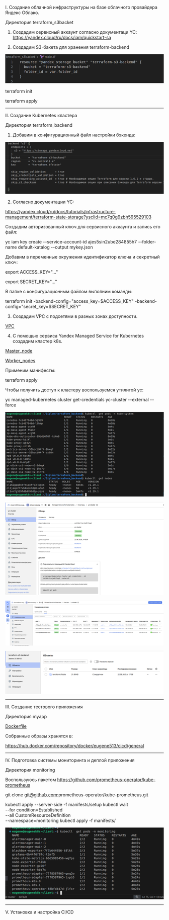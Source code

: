 I. Создание облачной инфраструктуры на базе облачного провайдера Яндекс Облако.


Директория terraform_s3backet

1. Создадим сервисный аккаунт согласно документаци YC:
https://yandex.cloud/ru/docs/iam/quickstart-sa

2. Создадим S3-бакета для хранения terraform-backend

![S3backet](screen/S3.png)

terraform init

terraform apply


-----------------------------------------------------------------------------
II. Создание Kubernetes кластера

Директория terraform_backend

1. Добавим в конфигурационный файл настройки бэкенда:

![backend](screen/backend.png)


2. Согласно документации YC:

https://yandex.cloud/ru/docs/tutorials/infrastructure-management/terraform-state-storage?ysclid=mc7q0g9zbh595529103

Создадим авторизованный ключ для сервисного аккаунта и запись его файл:

yc iam key create --service-account-id ajes5sin2ube284855h7 --folder-name default-katalog --output mykey.json


  
Добавим в переменные окружения идентификатор ключа и секретный ключ:

export ACCESS_KEY="..."

export SECRET_KEY="..."


В папке с конфигурационным файлом выполним команды:

terraform init -backend-config="access_key=$ACCESS_KEY" -backend-config="secret_key=$SECRET_KEY"

3. Создадим VPC с подсетями в разных зонах доступности.

[VPC](terraform_backend/network.tf)

4. С помощью сервиса Yandex Managed Service for Kubernetes создадим кластер k8s.

[Master_node](terraform_backend/master.tf)

[Worker_nodes](terraform_backend/workers.tf)


Применим манифесты:

terraform apply

Чтобы получить доступ к кластеру воспользуемся утилитой yc:

yc managed-kubernetes cluster get-credentials yc-cluster --external --force


![nodes_pods](screen/nodes_pods.png)

![alt text](screen/yc_master1.png)

![alt text](screen/yc_workers.png)

![alt text](screen/yc_backend.png)

-----------------------------------------------------------------------------

III. Создание тестового приложения

Директория myapp

[Dockerfile](myapp/Dockerfile)

Собранные образы хранятся в:

https://hub.docker.com/repository/docker/eugene513/cicd/general

-----------------------------------------------------------------------------
IV. Подготовка cистемы мониторинга и деплой приложения

Директория monitoring

Воспользуюсь пакетом https://github.com/prometheus-operator/kube-prometheus

git clone git@github.com:prometheus-operator/kube-prometheus.git


kubectl apply --server-side -f manifests/setup
kubectl wait \
    --for condition=Established \
    --all CustomResourceDefinition \
    --namespace=monitoring
kubectl apply -f manifests/


![alt text](screen/ns_monitoring.png)



-----------------------------------------------------------------------------
V. Установка и настройка CI/CD


